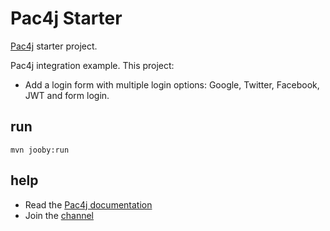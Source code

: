 # Pac4j Starter

[Pac4j](https://jooby.io/modules/pac4j) starter project.

Pac4j integration example. This project:

- Add a login form with multiple login options: Google, Twitter, Facebook, JWT and form login.

## run

    mvn jooby:run

## help

* Read the [Pac4j documentation](https://jooby.io/modules/pac4j)
* Join the [channel](https://gitter.im/jooby-project/jooby)

